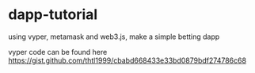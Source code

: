 # dapp-tutorial
using vyper, metamask and web3.js, make a simple betting dapp

vyper code can be found here https://gist.github.com/thtl1999/cbabd668433e33bd0879bdf274786c68
